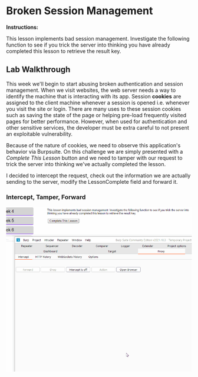 # Broken Session Management

**Instructions:**

This lesson implements bad session management. Investigate the following function to see if you trick the server into thinking you have already completed this lesson to retrieve the result key.

## Lab Walkthrough

This week we'll begin to start abusing broken authentication and session management. When we visit websites, the web server needs a way to identify the machine that is interacting with its app. Session **cookies** are assigned to the client machine whenever a session is opened i.e. whenever you visit the site or login. There are many uses to these session cookies such as saving the state of the page or helping pre-load frequently visited pages for better performance. However, when used for authentication and other sensitive services, the developer must be extra careful to not present an exploitable vulnerability.

Because of the nature of cookies, we need to observe this application's behavior via Burpsuite. On this challenge we are simply presented with a *Complete This Lesson* button and we need to tamper with our request to trick the server into thinking we've actually completed the lesson.

I decided to intercept the request, check out the information we are actually sending to the server, modify the LessonComplete field and forward it.

### Intercept, Tamper, Forward
<img src="https://github.com/colton-gabertan/SecurityShepherdLabs/blob/Broken-Session-Management/BrokenSessionManagement.gif">
